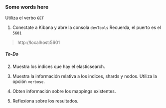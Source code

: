 ### Some words here

Utiliza el verbo `GET`

1. Conectate a Kibana y abre la consola `devTools` Recuerda, el puerto es el `5601`
> http://localhost:5601

##### To-Do
2. Muestra los indices que hay el elasticsearch.

2. Muestra la información relativa a los indices, shards y nodos. Utiliza la opción `verbose`.

4. Obten información sobre los mappings existentes.

5. Reflexiona sobre los resultados.

